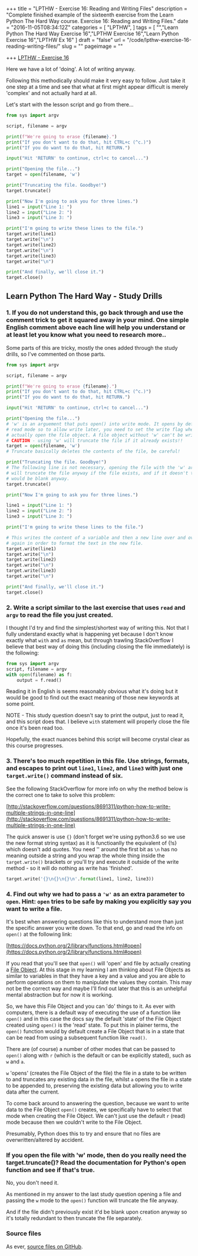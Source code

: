 +++
title = "LPTHW - Exercise 16: Reading and Writing Files"
description = "Complete finished example of the sixteenth exercise from the Learn Python The Hard Way course. Exercise 16: Reading and Writing Files."
date = "2016-11-05T08:34:12Z"
categories = [
  "LPTHW",
]
tags = [
  "","Learn Python The Hard Way Exercise 16","LPTHW Exercise 16","Learn Python Exercise 16","LPTHW Ex 16"
]
draft = "false"
url = "/code/lpthw-exercise-16-reading-writing-files/"
slug = ""
pageimage = ""

+++
[LPTHW - Exercise 16](http://learnpythonthehardway.org/book/ex16.html)

Here we have a lot of 'doing'. A lot of writing anyway. 

Following this methodically should make it very easy to follow. Just take it one step at a time and see that what at first might appear difficult is merely 'complex' and not actually hard at all. 

Let's start with the lesson script and go from there...

```python
from sys import argv

script, filename = argv

print(f"We're going to erase {filename}.")
print("If you don't want to do that, hit CTRL+c (^c.)")
print("If you do want to do that, hit RETURN.")

input("Hit 'RETURN' to continue, ctrl+c to cancel...")

print("Opening the file...")
target = open(filename, 'w')

print("Truncating the file. Goodbye!")
target.truncate()

print("Now I'm going to ask you for three lines.")
line1 = input("Line 1: ")
line2 = input("Line 2: ")
line3 = input("Line 3: ")

print("I'm going to write these lines to the file.")
target.write(line1)
target.write("\n")
target.write(line2)
target.write("\n")
target.write(line3)
target.write("\n")

print("And finally, we'll close it.")
target.close()
```

## Learn Python The Hard Way - Study Drills

### 1. If you do not understand this, go back through and use the comment trick to get it squared away in your mind. One simple English comment above each line will help you understand or at least let you know what you need to research more..

Some parts of this are tricky, mostly the ones added through the study drills, so I've commented on those parts.

```python
from sys import argv

script, filename = argv

print(f"We're going to erase {filename}.")
print("If you don't want to do that, hit CTRL+c (^c.)")
print("If you do want to do that, hit RETURN.")

input("Hit 'RETURN' to continue, ctrl+c to cancel...")

print("Opening the file...")
# 'w' is an arguement that puts open() into write mode. It opens by default to 
# read mode so to allow write later, you need to set the write flag when you 
# actually open the file object. A file object without 'w' can't be written to.
# CAUTION - using 'w' will truncate the file if it already exists!!
target = open(filename, 'w')
# Truncate basically deletes the contents of the file, be careful!

print("Truncating the file. Goodbye!")
# The following line is not necessary, opening the file with the 'w' argument
# will truncate the file anyway if the file exists, and if it doesn't then it
# would be blank anyway.
target.truncate()

print("Now I'm going to ask you for three lines.")

line1 = input("Line 1: ")
line2 = input("Line 2: ")
line3 = input("Line 3: ")

print("I'm going to write these lines to the file.")

# This writes the content of a variable and then a new line over and over
# again in order to format the text in the new file. 
target.write(line1)
target.write("\n")
target.write(line2)
target.write("\n")
target.write(line3)
target.write("\n")

print("And finally, we'll close it.")
target.close()
```

### 2. Write a script similar to the last exercise that uses `read` and `argv` to read the file you just created.

I thought I'd try and find the simplest/shortest way of writing this. Not that I fully understand exactly what is happening yet because I don't know exactly what `with` and `as` mean, but through trawling StackOverflow I believe that best way of doing this (including closing the file immediately) is the following:

```python
from sys import argv
script, filename = argv
with open(filename) as f:
    output = f.read()
```

Reading it in English is seems reasonably obvious what it's doing but it would be good to find out the exact meaning of those new keywords at some point. 

NOTE - This study question doesn't say to print the output, just to read it, and this script does that. I believe `with` statement will properly close the file once it's been read too. 

Hopefully, the exact nuances behind this script will become crystal clear as this course progresses. 

### 3. There's too much repetition in this file. Use strings, formats, and escapes to print out `line1`, `line2`, and `line3` with just one `target.write()` command instead of six.

See the following StackOverflow for more info on why the method below is the correct one to take to solve this problem:

[http://stackoverflow.com/questions/8691311/python-how-to-write-multiple-strings-in-one-line](http://stackoverflow.com/questions/8691311/python-how-to-write-multiple-strings-in-one-line)

The quick answer is use `{}` (don't forget we're using python3.6 so we use the new format string syntax) as it is functioanlly the equivalent of {!s} which doesn't add quotes. You need '' around the first bit as `\n` has no meaning outside a string and you wrap the whole thing inside the `target.write()` brackets or you'll try and execute it outside of the write method - so it will do nothing as write has 'finished'. 

```python
target.write('{}\n{}\n{}\n'.format(line1, line2, line3))
```

### 4. Find out why we had to pass a `'w'` as an extra parameter to `open`. Hint: `open` tries to be safe by making you explicitly say you want to write a file.

It's best when answering questions like this to understand more than just the specific answer you write down. To that end, go and read the info on `open()` at the following link:

[https://docs.python.org/2/library/functions.html#open](https://docs.python.org/2/library/functions.html#open)

If you read that you'll see that `open()` will 'open' and file by actually creating a [File Object](https://docs.python.org/2/library/stdtypes.html#bltin-file-objects). At this stage in my learning I am thinking about File Objects as similar to variables in that they have a key and a value and you are able to perform operations on them to manipulate the values they contain. This may not be the correct way and maybe I'll find out later that this is an unhelpful mental abstraction but for now it is working.

So, we have this File Object and you can 'do' things to it. As ever with computers, there is a default way of executing the use of a function like `open()` and in this case the docs say the default 'state' of the File Object created using `open()` is the 'read' state. To put this in plainer terms, the `open()` function would by default create a File Object that is in a state that can be read from using a subsequent function like `read()`. 

There are (of course) a number of other modes that can be passed to `open()` along with `r` (which is the default or can be explicitly stated), such as `w` and `a`. 

`w` 'opens' (creates the File Object of the file) the file in a state to be written to and truncates any existing data in the file, whilst `a` opens the file in a state to be appended to, preserving the existing data but allowing you to write data after the current. 

To come back around to answering the question, because we want to write data to the File Object `open()` creates, we specifically have to select that mode when creating the File Object. We can't just use the default `r` (read) mode because then we couldn't write to the File Object. 

Presumably, Python does this to try and ensure that no files are overwritten/altered by accident. 

### If you open the file with 'w' mode, then do you really need the target.truncate()? Read the documentation for Python's open function and see if that's true.

No, you don't need it. 

As mentioned in my answer to the last study question opening a file and passing the `w` mode to the `open()` function will truncate the file anyway. 

And if the file didn't previously exist it'd be blank upon creation anyway so it's totally redundant to then truncate the file separately. 

### Source files

As ever, [source files on GitHub](https://github.com/PuffinBlue/LPTHW).
